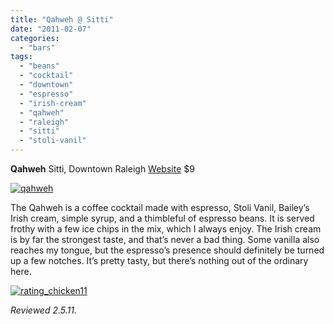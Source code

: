 ```yaml
---
title: "Qahweh @ Sitti"
date: "2011-02-07"
categories:
  - "bars"
tags:
  - "beans"
  - "cocktail"
  - "downtown"
  - "espresso"
  - "irish-cream"
  - "qahweh"
  - "raleigh"
  - "sitti"
  - "stoli-vanil"
---
```


**Qahweh** Sitti, Downtown Raleigh [Website](http://www.sitti-raleigh.com/index1.php) $9

[![](http://s3.amazonaws.com/thegourmez-wpmedia/2011/02/qahweh.jpg "qahweh")](http://s3.amazonaws.com/thegourmez-wpmedia/2011/02/qahweh.jpg)

The Qahweh is a coffee cocktail made with espresso, Stoli Vanil, Bailey’s Irish cream, simple syrup, and a thimbleful of espresso beans. It is served frothy with a few ice chips in the mix, which I always enjoy. The Irish cream is by far the strongest taste, and that’s never a bad thing. Some vanilla also reaches my tongue, but the espresso’s presence should definitely be turned up a few notches. It’s pretty tasty, but there’s nothing out of the ordinary here.

[![](http://s3.amazonaws.com/thegourmez-wpmedia/2009/02/rating_chicken11.gif "rating_chicken11")](http://s3.amazonaws.com/thegourmez-wpmedia/2009/02/rating_chicken11.gif)

_Reviewed 2.5.11._
